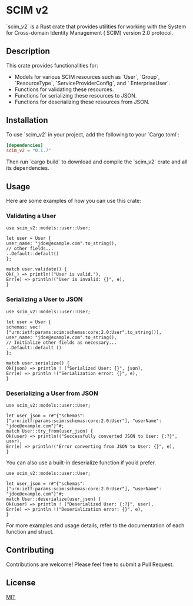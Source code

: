 # SCIM v2

\`scim_v2\` is a Rust crate that provides utilities for working with the System for Cross-domain Identity Management (
SCIM) version 2.0 protocol.

## Description

This crate provides functionalities for:

- Models for various SCIM resources such as \`User\`, \`Group\`, \`ResourceType\`, \`ServiceProviderConfig\`, and \`
  EnterpriseUser\`.
- Functions for validating these resources.
- Functions for serializing these resources to JSON.
- Functions for deserializing these resources from JSON.

## Installation

To use \`scim_v2\` in your project, add the following to your \`Cargo.toml\`:

```toml
[dependencies]
scim_v2 = "0.1.7"
```

Then run \`cargo build\` to download and compile the \`scim_v2\` crate and all its dependencies.

## Usage

Here are some examples of how you can use this crate:

### Validating a User

```
use scim_v2::models::user::User;

let user = User {
user_name: "jdoe@example.com".to_string(),
// other fields...
..Default::default()
};

match user.validate() {
Ok(_) => println!("User is valid."),
Err(e) => println!("User is invalid: {}", e),
}
```

### Serializing a User to JSON

```
use scim_v2::models::user::User;

let user = User {
schemas: vec!["urn:ietf:params:scim:schemas:core:2.0:User".to_string()],
user_name: "jdoe@example.com".to_string(),
// Initialize other fields as necessary...
..Default::default ()
};

match user.serialize() {
Ok(json) => println ! ("Serialized User: {}", json),
Err(e) => println !("Serialization error: {}", e),
}
```

### Deserializing a User from JSON

```
use scim_v2::models::user::User;

let user_json = r#"{"schemas": ["urn:ietf:params:scim:schemas:core:2.0:User"], "userName": "jdoe@example.com"}"#;
match User::try_from(user_json) {
Ok(user) => println!("Successfully converted JSON to User: {:?}", user),
Err(e) => println!("Error converting from JSON to User: {}", e),
}
```

You can also use a built-in deserialize function if you’d prefer.

```
use scim_v2::models::user::User;

let user_json = r#"{"schemas": ["urn:ietf:params:scim:schemas:core:2.0:User"], "userName": "jdoe@example.com"}"#;
match User::deserialize(user_json) {
Ok(user) => println ! ("Deserialized User: {:?}", user),
Err(e) => println !("Deserialization error: {}", e),
}
```

For more examples and usage details, refer to the documentation of each function and struct.

## Contributing

Contributions are welcome! Please feel free to submit a Pull Request.

## License

[MIT](https://choosealicense.com/licenses/mit/)